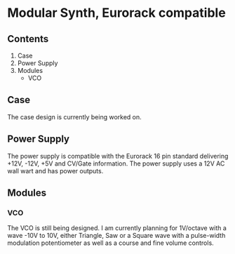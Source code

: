 # Modular Synth, Eurorack compatible

## Contents

1. Case
2. Power Supply
3. Modules
    - VCO



## Case

The case design is currently being worked on.

## Power Supply

The power supply is compatible with the Eurorack 16 pin standard delivering +12V, -12V, +5V and CV/Gate information. The power supply uses a 12V AC wall wart and has power outputs.

## Modules


### VCO

The VCO is still being designed. I am currently planning for 1V/octave with a wave -10V to 10V, either Triangle, Saw or a Square wave with a pulse-width modulation potentiometer as well as a course and fine volume controls.
